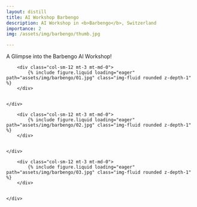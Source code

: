 ```yaml
---
layout: distill
title: AI Workshop Barbengo
description: AI Workshop in <b>Barbengo</b>, Switzerland
importance: 2
img: /assets/img/barbengo/thumb.jpg

---
```

A Glimpse into the Barbengo AI Workshop!

<div class="row justify-content-sm-center">
    <div class="row justify-content-sm-center">

        <div class="col-sm-12 mt-3 mt-md-0">
            {% include figure.liquid loading="eager" path="assets/img/barbengo/01.jpg" class="img-fluid rounded z-depth-1" %}
        </div>
    

    </div>
</div>

<div class="row justify-content-sm-center">
    <div class="row justify-content-sm-center">

        <div class="col-sm-12 mt-3 mt-md-0">
            {% include figure.liquid loading="eager" path="assets/img/barbengo/02.jpg" class="img-fluid rounded z-depth-1" %}
        </div>
    

    </div>
</div>

<div class="row justify-content-sm-center">
    <div class="row justify-content-sm-center">

        <div class="col-sm-12 mt-3 mt-md-0">
            {% include figure.liquid loading="eager" path="assets/img/barbengo/03.jpg" class="img-fluid rounded z-depth-1" %}
        </div>
    

    </div>
</div>
